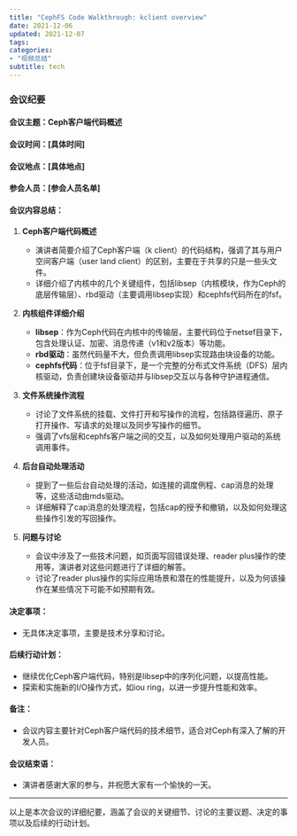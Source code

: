 ```yaml
---
title: "CephFS Code Walkthrough: kclient overview"
date: 2021-12-06
updated: 2021-12-07
tags:
categories:
- "视频总结"
subtitle: tech
---
```



### 会议纪要

#### 会议主题：Ceph客户端代码概述

#### 会议时间：[具体时间]

#### 会议地点：[具体地点]

#### 参会人员：[参会人员名单]

#### 会议内容总结：

1. **Ceph客户端代码概述**
   - 演讲者简要介绍了Ceph客户端（k client）的代码结构，强调了其与用户空间客户端（user land client）的区别，主要在于共享的只是一些头文件。
   - 详细介绍了内核中的几个关键组件，包括libsep（内核模块，作为Ceph的底层传输层）、rbd驱动（主要调用libsep实现）和cephfs代码所在的fsf。

2. **内核组件详细介绍**
   - **libsep**：作为Ceph代码在内核中的传输层，主要代码位于netsef目录下，包含处理认证、加密、消息传递（v1和v2版本）等功能。
   - **rbd驱动**：虽然代码量不大，但负责调用libsep实现路由块设备的功能。
   - **cephfs代码**：位于fsf目录下，是一个完整的分布式文件系统（DFS）层内核驱动，负责创建块设备驱动并与libsep交互以与各种守护进程通信。

3. **文件系统操作流程**
   - 讨论了文件系统的挂载、文件打开和写操作的流程，包括路径遍历、原子打开操作、写请求的处理以及同步写操作的细节。
   - 强调了vfs层和cephfs客户端之间的交互，以及如何处理用户驱动的系统调用事件。

4. **后台自动处理活动**
   - 提到了一些后台自动处理的活动，如连接的调度例程、cap消息的处理等，这些活动由mds驱动。
   - 详细解释了cap消息的处理流程，包括cap的授予和撤销，以及如何处理这些操作引发的写回操作。

5. **问题与讨论**
   - 会议中涉及了一些技术问题，如页面写回错误处理、reader plus操作的使用等，演讲者对这些问题进行了详细的解答。
   - 讨论了reader plus操作的实际应用场景和潜在的性能提升，以及为何该操作在某些情况下可能不如预期有效。

#### 决定事项：
- 无具体决定事项，主要是技术分享和讨论。

#### 后续行动计划：
- 继续优化Ceph客户端代码，特别是libsep中的序列化问题，以提高性能。
- 探索和实施新的I/O操作方式，如iou ring，以进一步提升性能和效率。

#### 备注：
- 会议内容主要针对Ceph客户端代码的技术细节，适合对Ceph有深入了解的开发人员。

#### 会议结束语：
- 演讲者感谢大家的参与，并祝愿大家有一个愉快的一天。

---

以上是本次会议的详细纪要，涵盖了会议的关键细节、讨论的主要议题、决定的事项以及后续的行动计划。